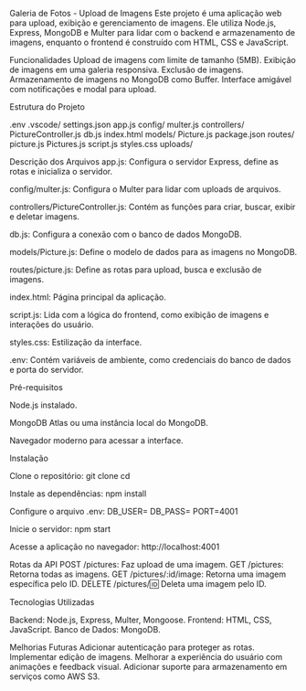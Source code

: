 Galeria de Fotos - Upload de Imagens
Este projeto é uma aplicação web para upload, exibição e gerenciamento de imagens. Ele utiliza Node.js, Express, MongoDB e Multer para lidar com o backend e armazenamento de imagens, enquanto o frontend é construído com HTML, CSS e JavaScript.

Funcionalidades
Upload de imagens com limite de tamanho (5MB).
Exibição de imagens em uma galeria responsiva.
Exclusão de imagens.
Armazenamento de imagens no MongoDB como Buffer.
Interface amigável com notificações e modal para upload.



Estrutura do Projeto

.env
.vscode/
    settings.json
app.js
config/
    multer.js
controllers/
    PictureController.js
db.js
index.html
models/
    Picture.js
package.json
routes/
    picture.js
    Pictures.js
script.js
styles.css
uploads/



Descrição dos Arquivos
app.js: Configura o servidor Express, define as rotas e inicializa o servidor.

config/multer.js: Configura o Multer para lidar com uploads de arquivos.

controllers/PictureController.js: Contém as funções para criar, buscar, exibir e deletar imagens.

db.js: Configura a conexão com o banco de dados MongoDB.

models/Picture.js: Define o modelo de dados para as imagens no MongoDB.

routes/picture.js: Define as rotas para upload, busca e exclusão de imagens.

index.html: Página principal da aplicação.

script.js: Lida com a lógica do frontend, como exibição de imagens e interações do usuário.

styles.css: Estilização da interface.

.env: Contém variáveis de ambiente, como credenciais do banco de dados e porta do servidor.

Pré-requisitos

Node.js instalado.

MongoDB Atlas ou uma instância local do MongoDB.

Navegador moderno para acessar a interface.

Instalação

Clone o repositório:
git clone 
cd 

Instale as dependências:
npm install

Configure o arquivo .env:
DB_USER=
DB_PASS=
PORT=4001

Inicie o servidor:
npm start

Acesse a aplicação no navegador:
http://localhost:4001

Rotas da API
POST /pictures: Faz upload de uma imagem.
GET /pictures: Retorna todas as imagens.
GET /pictures/:id/image: Retorna uma imagem específica pelo ID.
DELETE /pictures/:id: Deleta uma imagem pelo ID.

Tecnologias Utilizadas

Backend: Node.js, Express, Multer, Mongoose.
Frontend: HTML, CSS, JavaScript.
Banco de Dados: MongoDB.

Melhorias Futuras
Adicionar autenticação para proteger as rotas.
Implementar edição de imagens.
Melhorar a experiência do usuário com animações e feedback visual.
Adicionar suporte para armazenamento em serviços como AWS S3.
